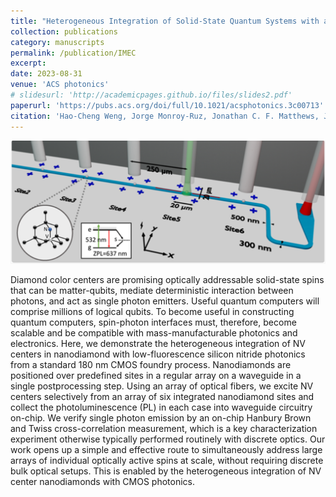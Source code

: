 ```yaml
---
title: "Heterogeneous Integration of Solid-State Quantum Systems with a Foundry Photonics Platform"
collection: publications
category: manuscripts
permalink: /publication/IMEC
excerpt: 
date: 2023-08-31
venue: 'ACS photonics'
# slidesurl: 'http://academicpages.github.io/files/slides2.pdf'
paperurl: 'https://pubs.acs.org/doi/full/10.1021/acsphotonics.3c00713'
citation: 'Hao-Cheng Weng, Jorge Monroy-Ruz, Jonathan C. F. Matthews, John G. Rarity, Krishna C. Balram, and Joe A. Smith, Heterogeneous Integration of Solid-State Quantum Systems with a Foundry Photonics Platform. ACS photonics, 10(9), 3302-3309 (2023).'
---
```

![Profile Picture](/images/IMEC.png)

Diamond color centers are promising optically addressable solid-state spins that can be matter-qubits, mediate deterministic interaction between photons, and act as single photon emitters. Useful quantum computers will comprise millions of logical qubits. To become useful in constructing quantum computers, spin-photon interfaces must, therefore, become scalable and be compatible with mass-manufacturable photonics and electronics. Here, we demonstrate the heterogeneous integration of NV centers in nanodiamond with low-fluorescence silicon nitride photonics from a standard 180 nm CMOS foundry process. Nanodiamonds are positioned over predefined sites in a regular array on a waveguide in a single postprocessing step. Using an array of optical fibers, we excite NV centers selectively from an array of six integrated nanodiamond sites and collect the photoluminescence (PL) in each case into waveguide circuitry on-chip. We verify single photon emission by an on-chip Hanbury Brown and Twiss cross-correlation measurement, which is a key characterization experiment otherwise typically performed routinely with discrete optics. Our work opens up a simple and effective route to simultaneously address large arrays of individual optically active spins at scale, without requiring discrete bulk optical setups. This is enabled by the heterogeneous integration of NV center nanodiamonds with CMOS photonics.